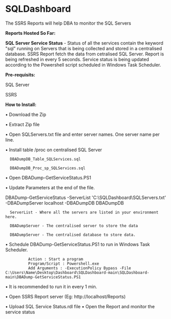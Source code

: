# SQLDashboard

The SSRS Reports will help DBA to monitor the SQL Servers

**Reports Hosted So Far:**

**SQL Server Service Status** - Status of all the services contain the keyword "sql" running on Servers that is being collected and stored in a centralised database. 
SSRS Report fetch the data from cetralised SQL Server. Report is being refreshed in every 5 seconds. Service status is being updated according to the Powershell script scheduled in Windows Task Scheduler.

**Pre-requisits:**

SQL Server

SSRS

**How to Install:**

•	Download the Zip

•	Extract Zip file

•	Open SQLServers.txt file and enter server names. One server name per line.

•	Install table /proc on centralised SQL Server 

      DBADumpDB_Table_SQLServices.sql 

      DBADumpDB_Proc_sp_SQLServices.sql

•	Open DBADump-GetServiceStatus.PS1

•	Update Parameters at the end of the file.

DBADump-GetServiceStatus -ServerList 'C:\SQLDashboard\SQLServers.txt' -DBADumpServer localhost -DBADumpDB DBADumpDB

      ServerList - Where all the servers are listed in your environment here.

      DBADumpServer - The centralised server to store the data

      DBADumpServer - The centralised database to store data.

•	Schedule DBADump-GetServiceStatus.PS1 to run in Windows Task Scheduler.

                  
              Action : Start a program
              Program/Script : Powershell.exe
              Add Arguments : -ExecutionPolicy Bypass -File C:\Users\Name\Desktop\Dashboard\SQLDashboard-main\SQLDashboard-main\DBADump-GetServiceStatus.PS1
                  
•	It is recommended to run it in every 1 min.

•	Open SSRS Report server (Eg:  http://localhost/Reports)

•	Upload SQL Service Status.rdl file
•	Open the Report and monitor the service status
